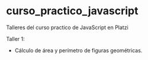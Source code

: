 # curso_practico_javascript
Talleres del curso practico de JavaScript en Platzi

Taller 1:
- Cálculo de área y perímetro de figuras geométricas.
